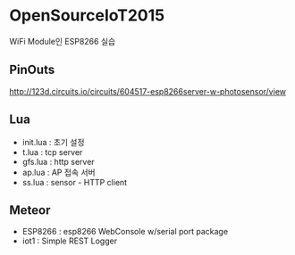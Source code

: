 # OpenSourceIoT2015
WiFi Module인 ESP8266 실습

## PinOuts
http://123d.circuits.io/circuits/604517-esp8266server-w-photosensor/view

## Lua
* init.lua : 초기 설정
* t.lua : tcp server
* gfs.lua : http server
* ap.lua : AP 접속 서버
* ss.lua : sensor - HTTP client

## Meteor
* ESP8266 : esp8266 WebConsole w/serial port package
* iot1 : Simple REST Logger
